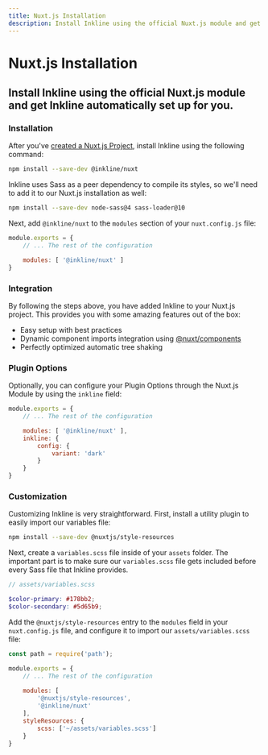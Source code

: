 ```yaml
---
title: Nuxt.js Installation
description: Install Inkline using the official Nuxt.js module and get Inkline automatically set up for you.
---
```


# Nuxt.js Installation
## Install Inkline using the official Nuxt.js module and get Inkline automatically set up for you.

### Installation
After you've [created a Nuxt.js Project](https://nuxtjs.org/guide/installation/), install Inkline using the following command:

~~~bash
npm install --save-dev @inkline/nuxt
~~~

Inkline uses Sass as a peer dependency to compile its styles, so we'll need to add it to our Nuxt.js installation as well:

~~~bash
npm install --save-dev node-sass@4 sass-loader@10
~~~

Next, add `@inkline/nuxt` to the `modules` section of your `nuxt.config.js` file:

~~~js
module.exports = {
    // ... The rest of the configuration 

    modules: [ '@inkline/nuxt' ]
}
~~~

### Integration
By following the steps above, you have added Inkline to your Nuxt.js project. This provides you with some amazing features out of the box:

- Easy setup with best practices
- Dynamic component imports integration using <a href="https://github.com/nuxt/components" rel="nofollow noreferrer">@nuxt/components</a>
- Perfectly optimized automatic tree shaking

### Plugin Options
Optionally, you can configure your <nuxt-link :to="{ name: 'docs-introduction-plugin-options' }">Plugin Options</nuxt-link> through the Nuxt.js Module by using the `inkline` field:

~~~js
module.exports = {
    // ... The rest of the configuration 

    modules: [ '@inkline/nuxt' ],
    inkline: {
        config: {
            variant: 'dark'
        }   
    }
}
~~~

### Customization
Customizing Inkline is very straightforward. First, install a utility plugin to easily import our variables file:

~~~bash
npm install --save-dev @nuxtjs/style-resources
~~~

Next, create a `variables.scss` file inside of your `assets` folder. The important part is to make sure our `variables.scss` file gets included before every Sass file that Inkline provides.

~~~scss
// assets/variables.scss

$color-primary: #178bb2;
$color-secondary: #5d65b9;
~~~


Add the `@nuxtjs/style-resources` entry to the `modules` field in your `nuxt.config.js` file, and configure it to import our `assets/variables.scss` file:

~~~js
const path = require('path');

module.exports = {
    // ... The rest of the configuration 
  
    modules: [
        '@nuxtjs/style-resources',
        '@inkline/nuxt'
    ],
    styleResources: {
        scss: ['~/assets/variables.scss']
    }
}
~~~
